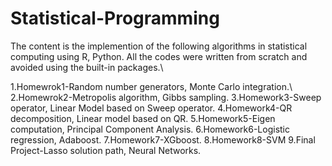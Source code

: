 # Statistical-Programming

The content is the implemention of the following algorithms in statistical computing using R, Python. 
All the codes were written from scratch and avoided using the built-in packages.\\

1.Homewrok1-Random number generators, Monte Carlo integration.\\
2.Homewrok2-Metropolis algorithm, Gibbs sampling.
3.Homework3-Sweep operator, Linear Model based on Sweep operator.
4.Homework4-QR decomposition, Linear model based on QR.
5.Homework5-Eigen computation, Principal Component Analysis.
6.Homework6-Logistic regression, Adaboost.
7.Homework7-XGboost.
8.Homework8-SVM 
9.Final Project-Lasso solution path, Neural Networks.

